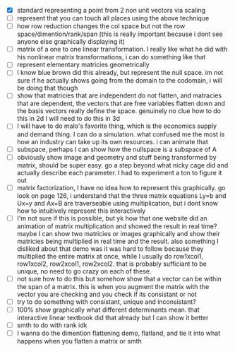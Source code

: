 - [x] standard representing a point from 2 non unit vectors via scaling
- [ ] represent that you can touch all places using the above technique
- [ ] how row reduction changes the col space but not the row space/dimention/rank/span (this is really important because i dont see anyone else graphically displaying it)
- [ ] matrix of a one to one linear transformation. I really like what he did with his nonlinear matrix transformations, i can do something like that
- [ ] represent elementary matricies geometrically
- [ ] I know blue brown did this already, but represent the null space. im not sure if he actually shows going from the domain to the codomain, i will be doing that though
- [ ] show that matricies that are independent do not flatten, and matracies that are dependent, the vectors that are free variables flatten down and the basis vectors really define the space. genuinely no clue how to do this in 2d I will need to do this in 3d
- [ ] I will have to do malo's favorite thing, which is the economics supply and demand thing. I can do a simulation. what confused me the most is how an industry can take up its own resources. i can animate that
- [ ] subspace, perhaps I can show how the nullspace is a subspace of A
- [ ] obviously show image and geometry and stuff being transformed by matrix, should be super easy. go a step beyond what nicky cage did and actually describe each parameter. I had to experiment a ton to figure it out
- [ ] matrix factorization, I have no idea how to represent this graphically. go look on page 126, i understand that the three matrix equations Ly=b and Ux=y and Ax=B are traverseable using multiplication, but i dont know how to intuitively represent this interactively
- [ ] I'm not sure if this is possible, but yk how that one website did an animation of matrix multiplication and showed the result in real time? maybe I can show two matricies or images graphically and show their matricies being multiplied in real time and the result. also something I disliked about that demo was it was hard to follow because they multiplied the entire matrix at once, while I usually do row1xcol1, row1xcol2, row2xcol1, row2xcol2. that is probably sufficiant to be unique, no need to go crazy on each of these.
- [ ] not sure how to do this but somehow show that a vector can be within the span of a matrix. this is when you augment the matrix with the vector you are checking and you check if its consistant or not
- [ ] try to do something with consistant, unique and inconsistant?
- [ ] 100% show graphically what different determinants mean. that interactive linear textbook did that already but I can show it better
- [ ] smth to do with rank idk
- [ ] I wanna do the dimention flattening demo, flatland, and tie it into what happens when you flatten a matrix or smth